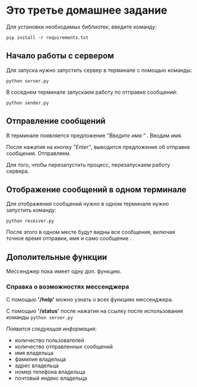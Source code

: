 # Это третье домашнее задание
Для установки необходимых библиотек, введите команду:  

`pip install -r requirements.txt`

## Начало работы с сервером

Для запуска нужно запустить сервер в терминале с помощью команды:
 
`python server.py` 
 
В соседнем терминале запускаем работу по отправке сообщений: 
 
`python sender.py `

## Отправление сообщений
 
В терминале появляется предложение _"Введите имя:"_ . Вводим имя. 

После нажатия на кнопку _"Enter"_, выводится предложение об отправке сообщения. Отправляем.

Для того, чтобы перезапустить процесс, перезапускаем работу сервера.

## Отображение сообщений в одном терминале
 
Для отображения сообщений нужно в одном терминале нужно запустить команду: 
 
`python receiver.py `
 
После этого в одном месте будут видны все сообщения, включая точное время отправки, имя и само сообщение .
 
## Дополительные функции
Мессенджер пока имеет одну доп. функцию.

### Справка о возможностях мессенджера 
 
С помощью  **'/help'** можно узнать о всех функциях мессенджера.

С помощью **'/status'** после нажатия на ссылку после использования команды `python server.py`

_Появится следующая информация:_ 
 
- количество пользователей
- количество отправленных сообщений
- имя владельца 
- фамилия владельца 
- адрес владельца 
- номер телефона владельца 
- почтовый индекс владельца